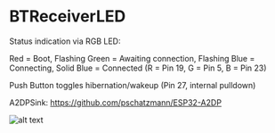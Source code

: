 # BTReceiverLED

Status indication via RGB LED:

Red = Boot, Flashing Green = Awaiting connection, Flashing Blue = Connecting, Solid Blue = Connected
(R = Pin 19, G = Pin 5, B = Pin 23)

Push Button toggles hibernation/wakeup
(Pin 27, internal pulldown)


A2DPSink:
https://github.com/pschatzmann/ESP32-A2DP


![alt text](![image](https://user-images.githubusercontent.com/51541166/116871836-2f224d80-ac15-11eb-9a90-ef0f9eccabd5.png))
